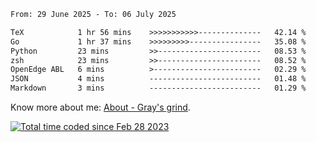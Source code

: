 <!--START_SECTION:waka-->

```txt
From: 29 June 2025 - To: 06 July 2025

TeX            1 hr 56 mins    >>>>>>>>>>>--------------   42.14 %
Go             1 hr 37 mins    >>>>>>>>>----------------   35.08 %
Python         23 mins         >>-----------------------   08.53 %
zsh            23 mins         >>-----------------------   08.52 %
OpenEdge ABL   6 mins          >------------------------   02.29 %
JSON           4 mins          -------------------------   01.48 %
Markdown       3 mins          -------------------------   01.29 %
```

<!--END_SECTION:waka-->

<!-- [![grayxu's github stats](https://github-readme-stats.vercel.app/api?username=grayxu&count_private=true&show_icons=true)](https://github.com/grayxu) -->

Know more about me: [About - Gray's grind](https://www.grayxu.cn/).
<p align="left">
  <a href="https://wakatime.com/@c69eb31e-43a1-463f-8968-c3449e386f57"><img src="https://wakatime.com/badge/user/c69eb31e-43a1-463f-8968-c3449e386f57.svg" title="Total time coded since Feb 28 2023" /></a>
</p>

